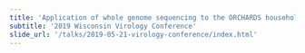 ```yaml
---
title: 'Application of whole genome sequencing to the ORCHARDS household influenza surveillance project.'
subtitle: '2019 Wisconsin Virology Conference'
slide_url: '/talks/2019-05-21-virology-conference/index.html'
---
```

